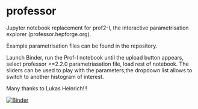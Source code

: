# professor

Jupyter notebook replacement for prof2-I, the interactive parametrisation explorer (professor.hepforge.org).

Example parametrisation files can be found in the repository.

Launch Binder, run the Prof-I notebook until the upload button appears, select professor >=2.2.0 parametriasation file,
load rest of notebook. The sliders can be used to play with the parameters,the dropdown list allows to switch to
another histogram of interest.

Many thanks to Lukas Heinrich!!!

[![Binder](http://mybinder.org/badge.svg)](http://mybinder.org:/repo/iamholger/professor)
